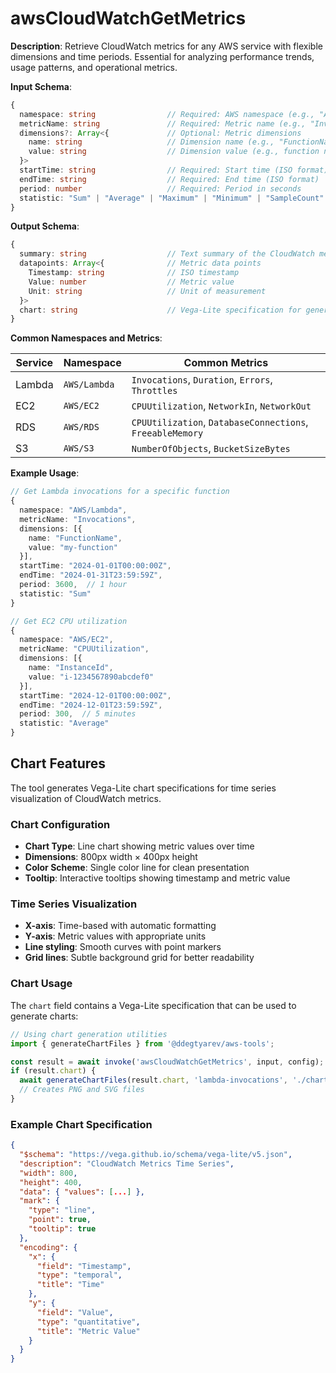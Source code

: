 # awsCloudWatchGetMetrics

**Description**: Retrieve CloudWatch metrics for any AWS service with flexible dimensions and time periods. Essential for analyzing performance trends, usage patterns, and operational metrics.

**Input Schema**:
```typescript
{
  namespace: string                // Required: AWS namespace (e.g., "AWS/Lambda")
  metricName: string               // Required: Metric name (e.g., "Invocations")
  dimensions?: Array<{             // Optional: Metric dimensions
    name: string                   // Dimension name (e.g., "FunctionName")
    value: string                  // Dimension value (e.g., function name)
  }>
  startTime: string                // Required: Start time (ISO format)
  endTime: string                  // Required: End time (ISO format)
  period: number                   // Required: Period in seconds
  statistic: "Sum" | "Average" | "Maximum" | "Minimum" | "SampleCount"  // Required
}
```

**Output Schema**:
```typescript
{
  summary: string                  // Text summary of the CloudWatch metrics
  datapoints: Array<{              // Metric data points
    Timestamp: string              // ISO timestamp
    Value: number                  // Metric value
    Unit: string                   // Unit of measurement
  }>
  chart: string                    // Vega-Lite specification for generating an SVG chart
}
```

**Common Namespaces and Metrics**:

| Service | Namespace | Common Metrics |
|---------|-----------|----------------|
| Lambda | `AWS/Lambda` | `Invocations`, `Duration`, `Errors`, `Throttles` |
| EC2 | `AWS/EC2` | `CPUUtilization`, `NetworkIn`, `NetworkOut` |
| RDS | `AWS/RDS` | `CPUUtilization`, `DatabaseConnections`, `FreeableMemory` |
| S3 | `AWS/S3` | `NumberOfObjects`, `BucketSizeBytes` |

**Example Usage**:
```typescript
// Get Lambda invocations for a specific function
{
  namespace: "AWS/Lambda",
  metricName: "Invocations",
  dimensions: [{ 
    name: "FunctionName", 
    value: "my-function" 
  }],
  startTime: "2024-01-01T00:00:00Z",
  endTime: "2024-01-31T23:59:59Z",
  period: 3600,  // 1 hour
  statistic: "Sum"
}

// Get EC2 CPU utilization
{
  namespace: "AWS/EC2",
  metricName: "CPUUtilization",
  dimensions: [{ 
    name: "InstanceId", 
    value: "i-1234567890abcdef0" 
  }],
  startTime: "2024-12-01T00:00:00Z",
  endTime: "2024-12-01T23:59:59Z",
  period: 300,  // 5 minutes
  statistic: "Average"
}
```

## Chart Features

The tool generates Vega-Lite chart specifications for time series visualization of CloudWatch metrics.

### Chart Configuration
- **Chart Type**: Line chart showing metric values over time
- **Dimensions**: 800px width × 400px height
- **Color Scheme**: Single color line for clean presentation
- **Tooltip**: Interactive tooltips showing timestamp and metric value

### Time Series Visualization
- **X-axis**: Time-based with automatic formatting
- **Y-axis**: Metric values with appropriate units
- **Line styling**: Smooth curves with point markers
- **Grid lines**: Subtle background grid for better readability

### Chart Usage
The `chart` field contains a Vega-Lite specification that can be used to generate charts:

```javascript
// Using chart generation utilities
import { generateChartFiles } from '@ddegtyarev/aws-tools';

const result = await invoke('awsCloudWatchGetMetrics', input, config);
if (result.chart) {
  await generateChartFiles(result.chart, 'lambda-invocations', './charts');
  // Creates PNG and SVG files
}
```

### Example Chart Specification
```json
{
  "$schema": "https://vega.github.io/schema/vega-lite/v5.json",
  "description": "CloudWatch Metrics Time Series",
  "width": 800,
  "height": 400,
  "data": { "values": [...] },
  "mark": {
    "type": "line",
    "point": true,
    "tooltip": true
  },
  "encoding": {
    "x": {
      "field": "Timestamp",
      "type": "temporal",
      "title": "Time"
    },
    "y": {
      "field": "Value",
      "type": "quantitative",
      "title": "Metric Value"
    }
  }
}
```
